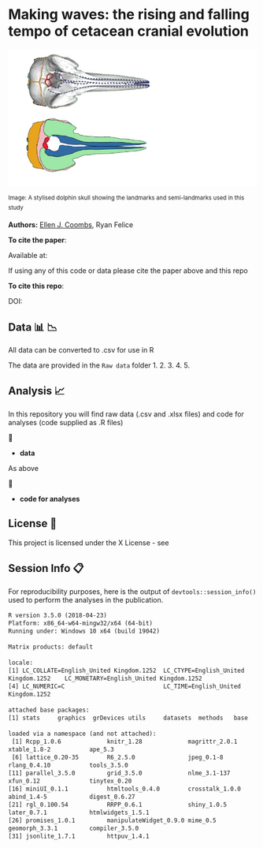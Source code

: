 
# Making waves: the rising and falling tempo of cetacean cranial evolution 



![dorsal_skull](dorsal_skull.JPG)


<sup>Image: A stylised dolphin skull showing the landmarks and semi-landmarks used in this study </sup>


__Authors:__
[Ellen J. Coombs](mailto:ellen.coombs.14@ucl.ac.uk),
Ryan Felice

__To cite the paper__: 

>

Available at: 

If using any of this code or data please cite the paper above and this repo

__To cite this repo__: 

>

DOI: 


## Data :bar_chart: :chart_with_downwards_trend: 

All data can be converted to .csv for use in R

The data are provided in the `Raw data` folder
1. 
2. 
3. 
4. 
5. 

## Analysis :chart_with_upwards_trend:
In this repository you will find raw data (.csv and .xlsx files) and code for analyses (code supplied as .R files)

 :file_folder:
* **data**

As above 

 :file_folder:
* **code for analyses**

## License :page_with_curl:
This project is licensed under the X License - see 

## Session Info :clipboard:
For reproducibility purposes, here is the output of `devtools::session_info()` used to perform the analyses in the publication. 

```{r}
R version 3.5.0 (2018-04-23)
Platform: x86_64-w64-mingw32/x64 (64-bit)
Running under: Windows 10 x64 (build 19042)

Matrix products: default

locale:
[1] LC_COLLATE=English_United Kingdom.1252  LC_CTYPE=English_United Kingdom.1252    LC_MONETARY=English_United Kingdom.1252
[4] LC_NUMERIC=C                            LC_TIME=English_United Kingdom.1252    

attached base packages:
[1] stats     graphics  grDevices utils     datasets  methods   base     

loaded via a namespace (and not attached):
 [1] Rcpp_1.0.6             knitr_1.28             magrittr_2.0.1         xtable_1.8-2           ape_5.3               
 [6] lattice_0.20-35        R6_2.5.0               jpeg_0.1-8             rlang_0.4.10           tools_3.5.0           
[11] parallel_3.5.0         grid_3.5.0             nlme_3.1-137           xfun_0.12              tinytex_0.20          
[16] miniUI_0.1.1           htmltools_0.4.0        crosstalk_1.0.0        abind_1.4-5            digest_0.6.27         
[21] rgl_0.100.54           RRPP_0.6.1             shiny_1.0.5            later_0.7.1            htmlwidgets_1.5.1     
[26] promises_1.0.1         manipulateWidget_0.9.0 mime_0.5               geomorph_3.3.1         compiler_3.5.0        
[31] jsonlite_1.7.1         httpuv_1.4.1 
```
